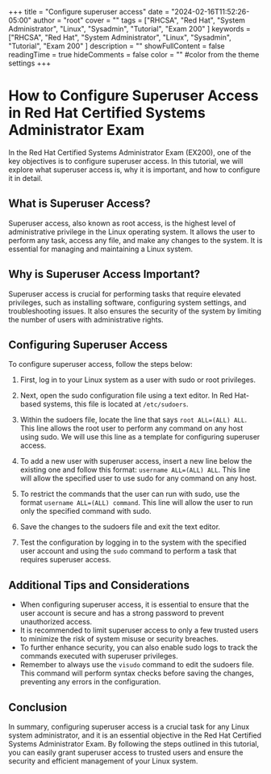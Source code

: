 +++
title = "Configure superuser access"
date = "2024-02-16T11:52:26-05:00"
author = "root"
cover = ""
tags = ["RHCSA", "Red Hat", "System Administrator", "Linux", "Sysadmin", "Tutorial", "Exam 200" ]
keywords = ["RHCSA", "Red Hat", "System Administrator", "Linux", "Sysadmin", "Tutorial", "Exam 200" ]
description = ""
showFullContent = false
readingTime = true
hideComments = false
color = "" #color from the theme settings
+++


# How to Configure Superuser Access in Red Hat Certified Systems Administrator Exam

In the Red Hat Certified Systems Administrator Exam (EX200), one of the key objectives is to configure superuser access. In this tutorial, we will explore what superuser access is, why it is important, and how to configure it in detail.

## What is Superuser Access?

Superuser access, also known as root access, is the highest level of administrative privilege in the Linux operating system. It allows the user to perform any task, access any file, and make any changes to the system. It is essential for managing and maintaining a Linux system.

## Why is Superuser Access Important?

Superuser access is crucial for performing tasks that require elevated privileges, such as installing software, configuring system settings, and troubleshooting issues. It also ensures the security of the system by limiting the number of users with administrative rights.

## Configuring Superuser Access

To configure superuser access, follow the steps below:

1. First, log in to your Linux system as a user with sudo or root privileges.

2. Next, open the sudo configuration file using a text editor. In Red Hat-based systems, this file is located at `/etc/sudoers`.

3. Within the sudoers file, locate the line that says `root ALL=(ALL) ALL`. This line allows the root user to perform any command on any host using sudo. We will use this line as a template for configuring superuser access.

4. To add a new user with superuser access, insert a new line below the existing one and follow this format: `username ALL=(ALL) ALL`. This line will allow the specified user to use sudo for any command on any host.

5. To restrict the commands that the user can run with sudo, use the format `username ALL=(ALL) command`. This line will allow the user to run only the specified command with sudo.

6. Save the changes to the sudoers file and exit the text editor.

7. Test the configuration by logging in to the system with the specified user account and using the `sudo` command to perform a task that requires superuser access.

## Additional Tips and Considerations

- When configuring superuser access, it is essential to ensure that the user account is secure and has a strong password to prevent unauthorized access.
- It is recommended to limit superuser access to only a few trusted users to minimize the risk of system misuse or security breaches.
- To further enhance security, you can also enable sudo logs to track the commands executed with superuser privileges.
- Remember to always use the `visudo` command to edit the sudoers file. This command will perform syntax checks before saving the changes, preventing any errors in the configuration.

## Conclusion

In summary, configuring superuser access is a crucial task for any Linux system administrator, and it is an essential objective in the Red Hat Certified Systems Administrator Exam. By following the steps outlined in this tutorial, you can easily grant superuser access to trusted users and ensure the security and efficient management of your Linux system. 